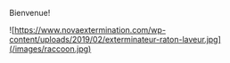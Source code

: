 Bienvenue!

![https://www.novaextermination.com/wp-content/uploads/2019/02/exterminateur-raton-laveur.jpg](/images/raccoon.jpg)

